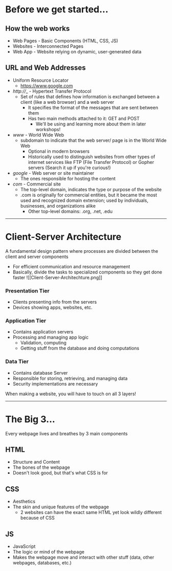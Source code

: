 # Before we get started...
## How the web works
- Web Pages - Basic Components (HTML, CSS, JS)
- Websites - Interconnected Pages
- Web App - Website relying on dynamic, user-generated data
## **URL and Web Addresses**
- Uniform Resource Locator 
	- https://www.google.com
- _http://__ - Hypertext Transfer Protocol
	- Set of rules that defines how information is exchanged between a client (like a web browser) and a web server
        - It specifies the format of the messages that are sent between them
        - Has two main methods attached to it: GET and POST
            - We'll be using and learning more about them in later workshops!
- _www_ - World Wide Web   
    - subdomain to indicate that the web server/ page is in the World Wide Web
        - Optional in modern browsers
        - Historically used to distinguish websites from other types of internet services like FTP (File Transfer Protocol) or Gopher servers (Search it up if you're curious!)
- _google_ - Web server or site maintainer  
    - The ones responsible for hosting the content
- _com_ - Commercial site
    - The top-level domain, indicates the type or purpose of the website
    - .com is originally for commercial entities, but it became the most used and recognized domain extension; used by individuals, businesses, and organizations alike
	    - Other top-level domains: .org, .net, .edu


---

# Client-Server Architecture
A fundamental design pattern where processes are divided between the client and server components
- For efficient communication and resource management
- Basically, divide the tasks to specialized components so they get done faster
![[Client-Server-Architechture.png]]
### **Presentation Tier**
- Clients presenting info from the servers
- Devices showing apps, websites, etc.
### **Application Tier**
- Contains application servers
- Processing and managing app logic
    - Validation, computing
    - Getting stuff from the database and doing computations
### **Data Tier**
- Contains database Server
- Responsible for storing, retrieving, and managing data
- Security implementations are necessary

When making a website, you will have to touch on all 3 layers!


---

# The Big 3...
Every webpage lives and breathes by 3 main components

## **HTML**
- Structure and Content
- The bones of the webpage    
- Doesn't look good, but that's what CSS is for
## **CSS**
- Aesthetics
- The skin and unique features of the webpage
    - 2 websites can have the exact same HTML yet look wildly different because of CSS
## **JS**
- JavaScript
- The logic or mind of the webpage
- Makes the webpage move and interact with other stuff (data, other webpages, databases, etc.)